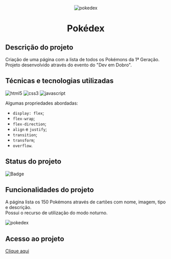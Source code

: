 <div align="center">

![pokedex](https://github.com/miyazatojj/pokedex/assets/89876548/31bafd55-d676-42b8-996d-bc76a50fc548)

</div>

<h1 align="center">Pokédex</h1>

## Descrição do projeto

Criação de uma página com a lista de todos os Pokémons da 1ª Geração. <br>
Projeto desenvolvido através do evento do "Dev em Dobro".

## Técnicas e tecnologias utilizadas

![html5](https://github.com/miyazatojj/pokedex/assets/89876548/b8ae7575-4ce9-4931-aeef-d49742cd4d9e)
![css3](https://github.com/miyazatojj/pokedex/assets/89876548/843d3fca-cbf4-468d-a1d4-962129d93640)
![javascript](https://github.com/miyazatojj/pokedex/assets/89876548/b650f124-886e-4245-ac39-43ad0c7378c6)

Algumas propriedades abordadas:

- `display: flex`;
- `flex-wrap`;
- `flex-direction`;
- `align` e `justify`;
- `transition`;
- `transform`;
- `overflow`.

## Status do projeto

![Badge](https://img.shields.io/badge/STATUS-Concluído-69A392?style=for-the-badge)

## Funcionalidades do projeto

<p>A página lista os 150 Pokémons através de cartões com nome, imagem, tipo e descrição.<br>
Possui o recurso de utilização do modo noturno.</p>

![pokedex](https://github.com/miyazatojj/pokedex/assets/89876548/5f538878-2c56-4761-9bb8-9dd7a85f5fb5)

## Acesso ao projeto

[Clique aqui](https://miyazatojj.github.io/pokedex/)
